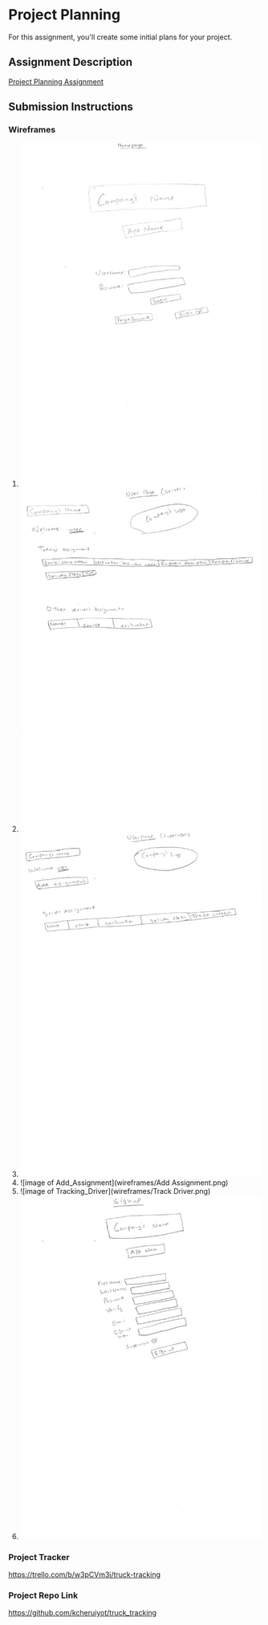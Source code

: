 # Project Planning
For this assignment, you'll create some initial plans for your project.

## Assignment Description
[Project Planning Assignment](https://education.launchcode.org/liftoff/modules/assignments/project-planning)

## Submission Instructions

### Wireframes

1. ![image of homepage](wireframes/Homepage.png)
2. ![image of User](wireframes/Userpage(Driver).png)
3. ![image of User](wireframes/Userpage(Supervisor).png)
4. ![image of Add_Assignment](wireframes/Add Assignment.png)
5. ![image of Tracking_Driver](wireframes/Track Driver.png)
6. ![image of Signup](wireframes/Signup.png)



### Project Tracker

https://trello.com/b/w3pCVm3i/truck-tracking

### Project Repo Link

https://github.com/kcheruiyot/truck_tracking
